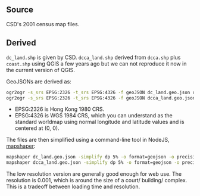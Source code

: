 ## Source

CSD's 2001 census map files.

## Derived

`dc_land.shp` is given by CSD. `dcca_land.shp` derived from `dcca.shp` plus `coast.shp` using QGIS a few years ago but we can not reproduce it now in the current version of QGIS.

GeoJSONs are derived as:

```bash
ogr2ogr -s_srs EPSG:2326 -t_srs EPSG:4326 -f geoJSON dc_land.geo.json dc_land.shp
ogr2ogr -s_srs EPSG:2326 -t_srs EPSG:4326 -f geoJSON dcca_land.geo.json dcca_land.shp
```

- EPSG:2326 is Hong Kong 1980 CRS. 
- EPSG:4326 is WGS 1984 CRS, which you can understand as the standard worldmap using normal longitude and latitude values and is centered at (0, 0).

The files are then simplified using a command-line tool in NodeJS, [mapshaper](https://github.com/mbloch/mapshaper/wiki/Command-Reference):

```bash
mapshaper dc_land.geo.json -simplify dp 5% -o format=geojson -o precision=0.001 dc_land.lowres.geo.json
mapshaper dcca_land.geo.json -simplify dp 5% -o format=geojson -o precision=0.001 dcca_land.lowres.geo.json
```

The low resolution version are generally good enough for web use. The resolution is 0.001, which is around the size of a court/ building/ complex. This is a tradeoff between loading time and resolution.

